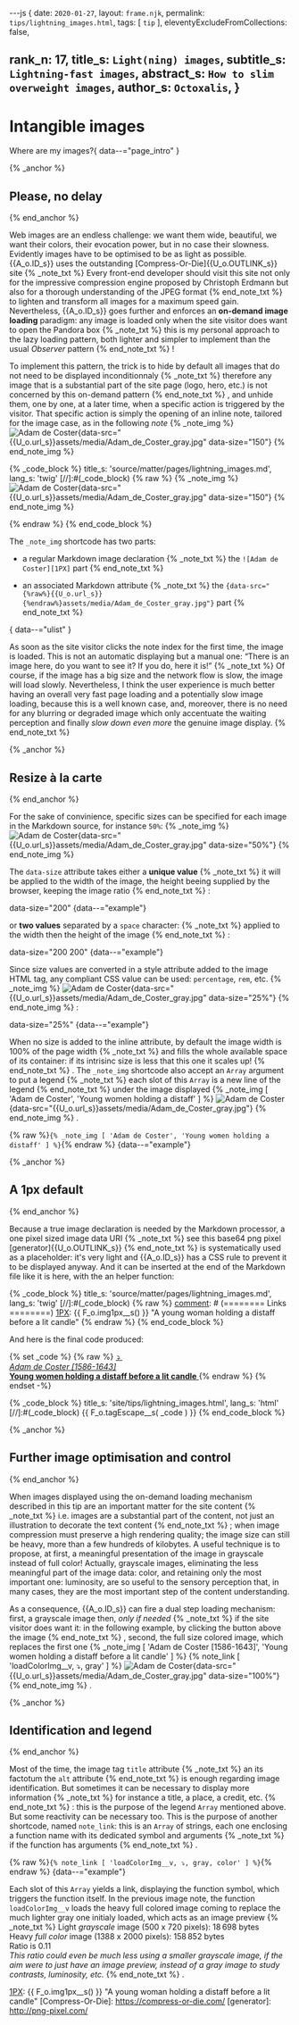 ---js
{
  date:      `2020-01-27`,
  layout:    `frame.njk`,
  permalink: `tips/lightning_images.html`,
  tags:      [ `tip` ],
  eleventyExcludeFromCollections: false,

  rank_n:     17,
  title_s:    `Light(ning) images`,
  subtitle_s: `Lightning-fast images`,
  abstract_s: `How to slim overweight images`,
  author_s:   `Octoxalis`,
}
---
[comment]: # (======== Post ========)
# Intangible images

Where are my images?{ data--="page_intro" }

{% _anchor %}
## Please, no delay
{% end_anchor %}


Web images are an endless challenge: we want them wide, beautiful, we want their colors, their evocation power, but in no case their slowness. Evidently images have to be optimised to be as light as possible. {{A_o.ID_s}} uses the outstanding [Compress-Or-Die]{{U_o.OUTLINK_s}} site
{% _note_txt %}
Every front-end developer should visit this site not only for the impressive compression engine proposed by Christoph Erdmann but also for a thorough understanding of the JPEG format
{% end_note_txt %}
to lighten and transform all images for a maximum speed gain.
Nevertheless, {{A_o.ID_s}} goes further and enforces an **on-demand image loading** paradigm: any image is loaded only when the site visitor does want to open the Pandora box
{% _note_txt %}
this is my personal approach to the lazy loading pattern, both lighter and simpler to implement than the usual _Observer_ pattern
{% end_note_txt %}
!


To implement this pattern, the trick is to hide by default all images that do not need to be displayed inconditionnaly
{% _note_txt %}
therefore any image that is a substantial part of the site page (logo, hero, etc.) is not concerned by this on-demand pattern
{% end_note_txt %}
, and unhide them, one by one, at a later time, when a specific action is triggered by the visitor. That specific action is simply the opening of an inline note, tailored for the image case, as in the following _note_
{% _note_img %}
![Adam de Coster][1PX]{data-src="{{U_o.url_s}}assets/media/Adam_de_Coster_gray.jpg" data-size="150"}
{% end_note_img %}


{% _code_block %}
    title_s: 'source/matter/pages/lightning_images.md',
    lang_s: 'twig'
[//]:#(_code_block)
{% raw %}
{% _note_img %}
![Adam de Coster][1PX]{data-src="{{U_o.url_s}}assets/media/Adam_de_Coster_gray.jpg" data-size="150"}
{% end_note_img %}

[comment]: # (======== Links ========)

[1PX]: {{U_o.url_s}}assets/media/1px.jpg "OnePixel"
{% endraw %}
{% end_code_block %}


The `_note_img` shortcode has two parts:

+ a regular Markdown image declaration
{% _note_txt %}
the `![Adam de Coster][1PX]` part
{% end_note_txt %}

+ an associated Markdown attribute
{% _note_txt %}
the `{data-src="{%raw%}{{U_o.url_s}}{%endraw%}assets/media/Adam_de_Coster_gray.jpg"}` part
{% end_note_txt %}

{ data--="ulist" }


As soon as the site visitor clicks the note index for the first time, the image is loaded. This is not an automatic displaying but a manual one: <q>There is an image here, do you want to see it? If you do, here it is!</q>
{% _note_txt %}
Of course, if the image has a big size and the network flow is slow, the image will load slowly. Nevertheless, I think the user experience is much better having an overall very fast page loading and a potentially slow image loading, because this is a well known case, and, moreover, there is no need for any blurring or degraded image which only accentuate the waiting perception and finally *slow down even more* the genuine image display.
{% end_note_txt %}


{% _anchor %}
## Resize à la carte
{% end_anchor %}


For the sake of convinience, specific sizes can be specified for each image in the Markdown source, for instance `50%`:
{% _note_img %}
![Adam de Coster][1PX]{data-src="{{U_o.url_s}}assets/media/Adam_de_Coster_gray.jpg" data-size="50%"}
{% end_note_img %}

The `data-size` attribute takes either a **unique value**
{% _note_txt %}
it will be applied to the width of the image, the height beeing supplied by the browser, keeping the image ratio
{% end_note_txt %}
:

data-size="200"
{data--="example"}

or **two values** separated by a `space` character:
{% _note_txt %}
applied to the width then the height of the image
{% end_note_txt %}
:


data-size="200 200"
{data--="example"}


Since size values are converted in a style attribute added to the image HTML tag, any compliant CSS value can be used: `percentage`, `rem`, etc.
{% _note_img %}
![Adam de Coster][1PX]{data-src="{{U_o.url_s}}assets/media/Adam_de_Coster_gray.jpg" data-size="25%"}
{% end_note_img %}
:

data-size="25%"
{data--="example"}


When no size is added to the inline attribute, by default the image width is 100% of the page width
{% _note_txt %}
and fills the whole available space of its container: if its intrisinc size is less that this one it scales up!
{% end_note_txt %}
. The `_note_img` shortcode also accept an `Array` argument to put a legend
{% _note_txt %}
each slot of this `Array` is a new line of the legend
{% end_note_txt %}
under the image displayed
{% _note_img [ 'Adam de Coster', 'Young women holding a distaff' ] %}
![Adam de Coster][1PX]{data-src="{{U_o.url_s}}assets/media/Adam_de_Coster_gray.jpg"}
{% end_note_img %}
.

{% raw %}`{% _note_img [ 'Adam de Coster', 'Young women holding a distaff' ] %}`{% endraw %}
{data--="example"}


{% _anchor %}
## A 1px default
{% end_anchor %}


Because a true image declaration is needed by the Markdown processor, a one pixel sized image data URI
{% _note_txt %}
see this base64 png pixel [generator]{{U_o.OUTLINK_s}}
{% end_note_txt %}
is systematically used as a placeholder: it's very light and {{A_o.ID_s}} has a CSS rule to prevent it to be displayed anyway. And it can be inserted at the end of the Markdown file like it is here, with the an helper function:


{% _code_block %}
    title_s: 'source/matter/pages/lightning_images.md',
    lang_s: 'twig'
[//]:#(_code_block)
{% raw %}
[comment]: # (======== Links ========)
[1PX]: {{ F_o.img1px__s() }} "A young woman holding a distaff before a lit candle"
{% endraw %}
{% end_code_block %}


And here is the final code produced:

{% set _code %}
{% raw %}
<ins data--="note_img">
  <sup></sup>
  <span data--="note_content">
    <em class="note_link_a">
      <a class="note_link"
         role="button"
         onclick="loadColorImg__v( this, 'gray', )"> ⤵</a>
    </em>
    <img src="data:image/gif;base64,R0lGODlhAQABAIAAAP///wAAACwAAAAAAQABAAACAkQBADs="
         alt="Adam de Coster"
         title="A young woman holding a distaff before a lit candle"
         data-src="http://11tytips.netlify.com/assets/media/Adam_de_Coster_gray.jpg"
         data-size="100%"><br>
    <em class="note_img_title">Adam de Coster [1586-1643]</em><br>
    <b class="note_img_subtitle">Young women holding a distaff before a lit candle</b>
  </span>
</ins>
{% endraw %}
{% endset -%}

{% _code_block %}
    title_s: 'site/tips/lightning_images.html',
    lang_s: 'html'
[//]:#(_code_block)
{{ F_o.tagEscape__s( _code ) }}
{% end_code_block %}


{% _anchor %}
## Further image optimisation and control
{% end_anchor %}


When images displayed using the on-demand loading mechanism described in this tip are an important matter  for the site content
{% _note_txt %}
i.e. images are a substantial part of the content, not just an illustration to decorate the text content
{% end_note_txt %}
; when image compression must preserve a high rendering quality; the image size can still be heavy, more than a few hundreds of kilobytes. A useful technique is to propose, at first, a meaningful presentation of the image in grayscale instead of full color! Actually, grayscale images, eliminating the less meaningful part of the image data: color, and retaining only the most important one: luminosity, are so useful to the sensory perception that, in many cases, they are the most important step of the content understanding.

As a consequence, {{A_o.ID_s}} can fire a dual step loading mechanism: first, a grayscale image then, *only if needed*
{% _note_txt %}
if the site visitor does want it: in the following example, by clicking the button above the image
{% end_note_txt %}
, second, the full size colored image, which replaces the first one
{% _note_img [ 'Adam de Coster [1586-1643]', 'Young women holding a distaff before a lit candle' ] %}
{% note_link [ 'loadColorImg__v, ⤵, gray' ] %}
![Adam de Coster][1PX]{data-src="{{U_o.url_s}}assets/media/Adam_de_Coster_gray.jpg" data-size="100%"}
{% end_note_img %}
.


{% _anchor %}
## Identification and legend
{% end_anchor %}


Most of the time, the image tag `title` attribute
{% _note_txt %}
an its factotum the `alt` attribute
{% end_note_txt %}
is enough regarding image identification. But sometimes it can be necessary to display more information
{% _note_txt %}
for instance a title, a place, a credit, etc.
{% end_note_txt %}
: this is the purpose of the legend `Array` mentioned above.
But some reactivity can be necessary too. This is the purpose of another shortcode, named `note_link`: this is an `Array` of strings, each one enclosing a function name with its dedicated symbol and arguments
{% _note_txt %}
if the function has arguments
{% end_note_txt %}
.

{% raw %}`{% note_link [ 'loadColorImg__v, ⤵, gray, color' ] %}`{% endraw %}
{data--="example"}

Each slot of this `Array` yields a link, displaying the function symbol, which triggers the function itself. In the previous image note, the function `loadColorImg__v` loads the heavy full colored image coming to replace the much lighter gray one initialy loaded, which acts as an image preview
{% _note_txt %}
Light *grayscale* image (500 x 720 pixels): 18 698 bytes<br>
Heavy *full color* image (1388 x 2000 pixels): 158 852 bytes<br>
Ratio is 0.11<br>
<i>This ratio could even be much less using a smaller grayscale image, if the aim were to just have an image preview, instead of a gray image to study contrasts, luminosity, etc.</i>
{% end_note_txt %}
.


[comment]: # (======== Links ========)

[1PX]: {{ F_o.img1px__s() }} "A young woman holding a distaff before a lit candle"
[Compress-Or-Die]: https://compress-or-die.com/
[generator]: http://png-pixel.com/